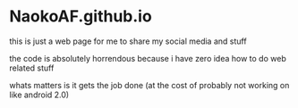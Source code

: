 # NaokoAF.github.io
this is just a web page for me to share my social media and stuff  

the code is absolutely horrendous because i have zero idea how to do web related stuff  

whats matters is it gets the job done (at the cost of probably not working on like android 2.0)  